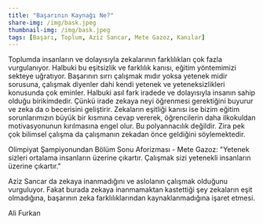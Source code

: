 ```yaml
---
title: "Başarının Kaynağı Ne?"
share-img: /img/bask.jpeg
thumbnail-img: /img/bask.jpeg
tags: [Başarı, Toplum, Aziz Sancar, Mete Gazoz, Kanılar]
---
```




Toplumda insanların ve dolayısıyla zekalarının farklılıkları çok fazla vurgulanıyor. Halbuki bu eşitsizlik ve farklılık kanısı, eğitim yöntemimizi sekteye uğratıyor. Başarının sırrı çalışmak mıdır yoksa yetenek midir sorusuna, çalışmak diyenler dahi kendi yetenek ve yeteneksizlikleri konusunda çok eminler. Halbuki asıl fark iradede ve dolayısıyla insanın sahip olduğu birikimdedir. Çünkü irade zekaya neyi öğrenmesi gerektiğini buyurur ve zeka da o becerisini geliştirir. Zekaların eşitliği kanısı ise bizim eğitim sorunlarımızın büyük bir kısmına cevap vererek, öğrencilerin daha ilkokuldan motivasyonunun kırılmasına engel olur. Bu polyannacılık değildir. Zira pek çok bilimsel çalışma da çalışmanın zekadan önce geldiğini söylemektedir. 

Olimpiyat Şampiyonundan Bölüm Sonu Aforizması - Mete Gazoz: "Yetenek sizleri ortalama insanların üzerine çıkartır. Çalışmak sizi yetenekli insanların üzerine çıkartır."

Aziz Sancar da zekaya inanmadığını ve aslolanın çalışmak olduğunu vurguluyor. Fakat burada zekaya inanmamaktan kastettiği şey zekaların eşit olmadığına, başarının zeka farklılıklarından kaynaklanmadığına işaret etmesi.


Ali Furkan
